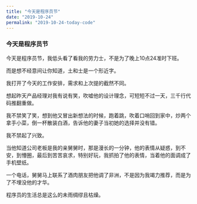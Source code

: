 ```yaml
---
title: "今天是程序员节"
date: "2019-10-24"
permalink: "2019-10-24-today-code"
---
```


### 今天是程序员节

今天是程序员节，我低头看了看我的劳力士，不是为了晚上10点24准时下班。

而是想不经意间让你知道，土和士是一个形近字。

我打开了今天的工作安排，需求和上次提的截然不同。

想起昨天产品经理对我有说有笑，吹嘘他的设计理念，可短短不过一天，三千行代码推翻重做。

我不禁笑了笑，想到他又冒出新想法的时候，跑着跳，吹着口哨回到家中，炒两个拿手小菜，倒一杯散装白酒，告诉他的妻子当初她的选择并没有错。

我不禁起了兴致。

当他知道公司老板是我的亲舅舅时，那是漫长的一分钟，他的表情从疑惑，到不安，到懵圈，最后到苦苦哀求，特别好玩，我抓拍了他的表情，当着他的面调成了手机壁纸。

一个电话，舅舅马上联系了酒肉朋友把他调了非洲，不是因为我竭力推荐，而是为了不埋没他的才华。

程序员的生活总是这么的未雨绸缪且枯燥。